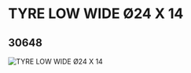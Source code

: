 # TYRE LOW WIDE Ø24 X 14
## 30648
![TYRE LOW WIDE Ø24 X 14](https://lc-www-live-s.legocdn.com/media/bricks/5/2/4153005.jpg)